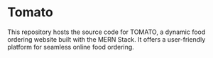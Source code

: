 # Tomato

This repository hosts the source code for TOMATO, a dynamic food ordering website built with the MERN Stack. It offers a user-friendly platform for seamless online food ordering.
